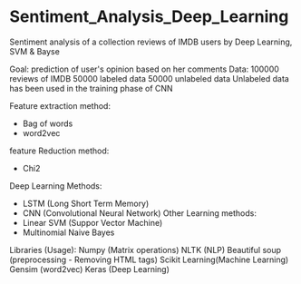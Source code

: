 # Sentiment_Analysis_Deep_Learning
Sentiment analysis of a collection reviews of IMDB users by Deep Learning, SVM &amp; Bayse

Goal: prediction of user's opinion based on her comments
Data: 100000 reviews of IMDB
50000 labeled data
50000 unlabeled data
Unlabeled data has been used in the training phase of CNN

Feature extraction method:
 - Bag of words
 - word2vec
 
 feature Reduction method:
 - Chi2
 
 Deep Learning Methods:
 - LSTM (Long Short Term Memory)
 - CNN (Convolutional Neural Network)
 Other Learning methods:
 - Linear SVM (Suppor Vector Machine)
 - Multinomial Naive Bayes
 
 Libraries (Usage):
 Numpy (Matrix operations)
 NLTK (NLP)
 Beautiful soup (preprocessing - Removing HTML tags)
 Scikit Learning(Machine Learning)
 Gensim (word2vec)
 Keras (Deep Learning)
 
